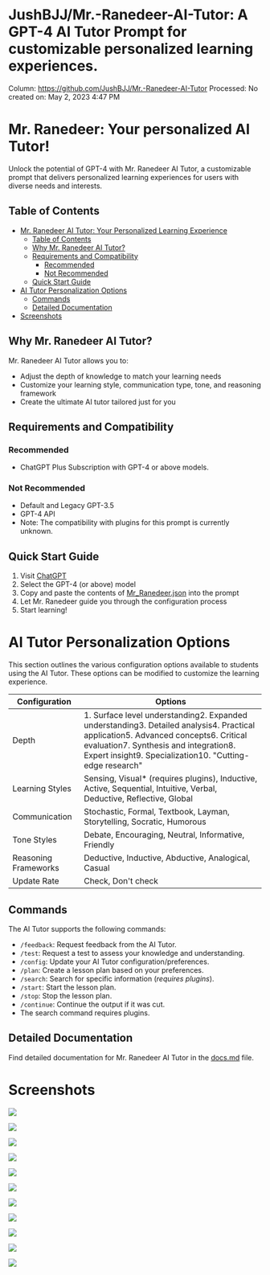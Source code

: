 # JushBJJ/Mr.-Ranedeer-AI-Tutor: A GPT-4 AI Tutor Prompt for customizable personalized learning experiences.

Column: https://github.com/JushBJJ/Mr.-Ranedeer-AI-Tutor
Processed: No
created on: May 2, 2023 4:47 PM

# Mr. Ranedeer: Your personalized AI Tutor!

Unlock the potential of GPT-4 with Mr. Ranedeer AI Tutor, a customizable prompt that delivers personalized learning experiences for users with diverse needs and interests.

## Table of Contents

- [Mr. Ranedeer AI Tutor: Your Personalized Learning Experience](https://github.com/JushBJJ/Mr.-Ranedeer-AI-Tutor#mr-ranedeer-ai-tutor-your-personalized-learning-experience)
    - [Table of Contents](https://github.com/JushBJJ/Mr.-Ranedeer-AI-Tutor#table-of-contents)
    - [Why Mr. Ranedeer AI Tutor?](https://github.com/JushBJJ/Mr.-Ranedeer-AI-Tutor#why-mr-ranedeer-ai-tutor)
    - [Requirements and Compatibility](https://github.com/JushBJJ/Mr.-Ranedeer-AI-Tutor#requirements-and-compatibility)
        - [Recommended](https://github.com/JushBJJ/Mr.-Ranedeer-AI-Tutor#recommended)
        - [Not Recommended](https://github.com/JushBJJ/Mr.-Ranedeer-AI-Tutor#not-recommended)
    - [Quick Start Guide](https://github.com/JushBJJ/Mr.-Ranedeer-AI-Tutor#quick-start-guide)
- [AI Tutor Personalization Options](https://github.com/JushBJJ/Mr.-Ranedeer-AI-Tutor#ai-tutor-personalization-options)
    - [Commands](https://github.com/JushBJJ/Mr.-Ranedeer-AI-Tutor#commands)
    - [Detailed Documentation](https://github.com/JushBJJ/Mr.-Ranedeer-AI-Tutor#detailed-documentation)
- [Screenshots](https://github.com/JushBJJ/Mr.-Ranedeer-AI-Tutor#screenshots)

## Why Mr. Ranedeer AI Tutor?

Mr. Ranedeer AI Tutor allows you to:

- Adjust the depth of knowledge to match your learning needs
- Customize your learning style, communication type, tone, and reasoning framework
- Create the ultimate AI tutor tailored just for you

## Requirements and Compatibility

### Recommended

- ChatGPT Plus Subscription with GPT-4 or above models.

### Not Recommended

- Default and Legacy GPT-3.5
- GPT-4 API
- Note: The compatibility with plugins for this prompt is currently unknown.

## Quick Start Guide

1. Visit [ChatGPT](https://chat.openai.com/chat)
2. Select the GPT-4 (or above) model
3. Copy and paste the contents of [Mr_Ranedeer.json](https://raw.githubusercontent.com/JushBJJ/Mr.-Ranedeer-AI-Tutor/main/Mr_Ranedeer.json) into the prompt
4. Let Mr. Ranedeer guide you through the configuration process
5. Start learning!

# AI Tutor Personalization Options

This section outlines the various configuration options available to students using the AI Tutor. These options can be modified to customize the learning experience.

| Configuration | Options |
| --- | --- |
| Depth | 1. Surface level understanding2. Expanded understanding3. Detailed analysis4. Practical application5. Advanced concepts6. Critical evaluation7. Synthesis and integration8. Expert insight9. Specialization10. "Cutting-edge research" |
| Learning Styles | Sensing, Visual* (requires plugins), Inductive, Active, Sequential, Intuitive, Verbal, Deductive, Reflective, Global |
| Communication | Stochastic, Formal, Textbook, Layman, Storytelling, Socratic, Humorous |
| Tone Styles | Debate, Encouraging, Neutral, Informative, Friendly |
| Reasoning Frameworks | Deductive, Inductive, Abductive, Analogical, Casual |
| Update Rate | Check, Don't check |

## Commands

The AI Tutor supports the following commands:

- `/feedback`: Request feedback from the AI Tutor.
- `/test`: Request a test to assess your knowledge and understanding.
- `/config`: Update your AI Tutor configuration/preferences.
- `/plan`: Create a lesson plan based on your preferences.
- `/search`: Search for specific information (*requires plugins*).
- `/start`: Start the lesson plan.
- `/stop`: Stop the lesson plan.
- `/continue`: Continue the output if it was cut.
- The search command requires plugins.

## Detailed Documentation

Find detailed documentation for Mr. Ranedeer AI Tutor in the [docs.md](https://github.com/JushBJJ/Mr.-Ranedeer-AI-Tutor/blob/master/docs.md) file.

# Screenshots

![](JushBJJ%20Mr%20-Ranedeer-AI-Tutor%20A%20GPT-4%20AI%20Tutor%20Pro%20d31affd044694764a0930a43e73f9e53/229168456-bc860426-afc5-4048-a910-3d4437b2d2db.png)

![](JushBJJ%20Mr%20-Ranedeer-AI-Tutor%20A%20GPT-4%20AI%20Tutor%20Pro%20d31affd044694764a0930a43e73f9e53/229168787-e3892fce-e0a1-4cf4-808d-b3dc2fa1f6fe.png)

![](JushBJJ%20Mr%20-Ranedeer-AI-Tutor%20A%20GPT-4%20AI%20Tutor%20Pro%20d31affd044694764a0930a43e73f9e53/229167741-c58c499c-8728-4acd-9009-266dea8bdc3c.png)

![](JushBJJ%20Mr%20-Ranedeer-AI-Tutor%20A%20GPT-4%20AI%20Tutor%20Pro%20d31affd044694764a0930a43e73f9e53/229167866-291b4804-8c3b-4342-a6eb-d76f806e2b06.png)

![](JushBJJ%20Mr%20-Ranedeer-AI-Tutor%20A%20GPT-4%20AI%20Tutor%20Pro%20d31affd044694764a0930a43e73f9e53/229167937-733e2d9b-2f5d-4ecc-aa33-c5ce147e7f91.png)

![](JushBJJ%20Mr%20-Ranedeer-AI-Tutor%20A%20GPT-4%20AI%20Tutor%20Pro%20d31affd044694764a0930a43e73f9e53/229167647-c8049f2f-081f-453c-9e62-702f93f0894f.png)

![](JushBJJ%20Mr%20-Ranedeer-AI-Tutor%20A%20GPT-4%20AI%20Tutor%20Pro%20d31affd044694764a0930a43e73f9e53/229167357-fd0795d3-5594-4d9d-8ad3-5462aaf5f791.png)

![](JushBJJ%20Mr%20-Ranedeer-AI-Tutor%20A%20GPT-4%20AI%20Tutor%20Pro%20d31affd044694764a0930a43e73f9e53/229167458-86c19883-3537-4a05-908a-8d74cc5df14d.png)

![](JushBJJ%20Mr%20-Ranedeer-AI-Tutor%20A%20GPT-4%20AI%20Tutor%20Pro%20d31affd044694764a0930a43e73f9e53/229169127-2007bad7-6ffd-4422-a7e3-59f6a1ebb0d6.png)

![](JushBJJ%20Mr%20-Ranedeer-AI-Tutor%20A%20GPT-4%20AI%20Tutor%20Pro%20d31affd044694764a0930a43e73f9e53/229169351-60b208dd-7514-4956-a4ae-ccaaa30d56eb.png)

![](JushBJJ%20Mr%20-Ranedeer-AI-Tutor%20A%20GPT-4%20AI%20Tutor%20Pro%20d31affd044694764a0930a43e73f9e53/229169501-c77881c0-6ad7-4075-8b80-661b6a96e201.png)